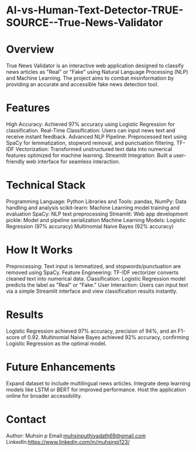 # AI-vs-Human-Text-Detector-TRUE-SOURCE--True-News-Validator
# Overview
True News Validator is an interactive web application designed to classify news articles as "Real" or "Fake" using Natural Language Processing (NLP) and Machine Learning. The project aims to combat misinformation by providing an accurate and accessible fake news detection tool.
# Features
High Accuracy: Achieved 97% accuracy using Logistic Regression for classification.
Real-Time Classification: Users can input news text and receive instant feedback.
Advanced NLP Pipeline: Preprocessed text using SpaCy for lemmatization, stopword removal, and punctuation filtering.
TF-IDF Vectorization: Transformed unstructured text data into numerical features optimized for machine learning.
Streamlit Integration: Built a user-friendly web interface for seamless interaction.
# Technical Stack
Programming Language: Python
Libraries and Tools:
pandas, NumPy: Data handling and analysis
scikit-learn: Machine Learning model training and evaluation
SpaCy: NLP text preprocessing
Streamlit: Web app development
pickle: Model and pipeline serialization
Machine Learning Models:
Logistic Regression (97% accuracy)
Multinomial Naive Bayes (92% accuracy)
# How It Works
Preprocessing:
Text input is lemmatized, and stopwords/punctuation are removed using SpaCy.
Feature Engineering:
TF-IDF vectorizer converts cleaned text into numerical data.
Classification:
Logistic Regression model predicts the label as "Real" or "Fake."
User Interaction:
Users can input text via a simple Streamlit interface and view classification results instantly.
# Results
Logistic Regression achieved 97% accuracy, precision of 94%, and an F1-score of 0.92.
Multinomial Naive Bayes achieved 92% accuracy, confirming Logistic Regression as the optimal model.
# Future Enhancements
Expand dataset to include multilingual news articles.
Integrate deep learning models like LSTM or BERT for improved performance.
Host the application online for broader accessibility.
# Contact
Author: Muhsin p
Email:muhsinputhiyadath69@gmail.com
LinkedIn:https://www.linkedin.com/in/muhsinpi123/
